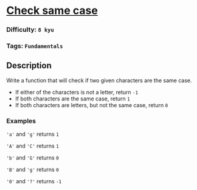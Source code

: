 # [Check same case](https://www.codewars.com/kata/5dd462a573ee6d0014ce715b)

### Difficulty: `8 kyu`

### Tags: `Fundamentals`

## Description

Write a function that will check if two given characters are the same case.

- If either of the characters is not a letter, return `-1`
- If both characters are the same case, return `1`
- If both characters are letters, but not the same case, return `0`

### Examples

`'a'` and `'g'` returns `1`

`'A'` and `'C'` returns `1`

`'b'` and `'G'` returns `0`

`'B'` and `'g'` returns `0`

`'0'` and `'?'` returns `-1`


